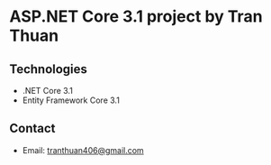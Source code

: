 # ASP.NET Core 3.1 project by Tran Thuan
## Technologies
- .NET Core 3.1
- Entity Framework Core 3.1
## Contact
- Email: tranthuan406@gmail.com